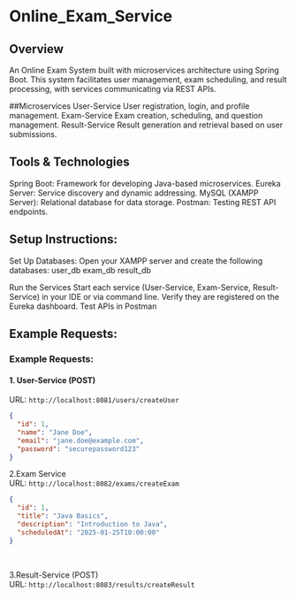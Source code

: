 # Online_Exam_Service

## Overview
An Online Exam System built with microservices architecture using Spring Boot. This system facilitates user management, exam scheduling, and result processing, with services communicating via REST APIs.

##Microservices
User-Service
User registration, login, and profile management.
Exam-Service
Exam creation, scheduling, and question management.
Result-Service
Result generation and retrieval based on user submissions.

## Tools & Technologies
Spring Boot: Framework for developing Java-based microservices.
Eureka Server: Service discovery and dynamic addressing.
MySQL (XAMPP Server): Relational database for data storage.
Postman: Testing REST API endpoints.

## Setup Instructions:
Set Up Databases:
Open your XAMPP server and create the following databases:
user_db
exam_db
result_db

Run the Services
Start each service (User-Service, Exam-Service, Result-Service) in your IDE or via command line.
Verify they are registered on the Eureka dashboard.
Test APIs in Postman

## Example Requests:
### Example Requests:

#### 1. User-Service (POST)
URL: `http://localhost:8081/users/createUser`

```json
{
  "id": 1,
  "name": "Jane Doe",
  "email": "jane.doe@example.com",
  "password": "securepassword123"
}
```

2.Exam Service
<br>
URL: `http://localhost:8082/exams/createExam  `
<br>
```json
{ 
  "id": 1, 
  "title": "Java Basics", 
  "description": "Introduction to Java", 
  "scheduledAt": "2025-01-25T10:00:00" 
}
```
<br>

3.Result-Service (POST)
<br>
URL: `http://localhost:8083/results/createResult `
<br>
